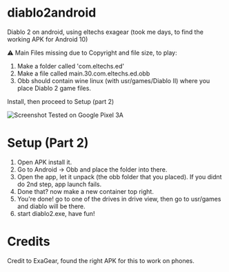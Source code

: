 
# diablo2android
Diablo 2 on android, using eltechs exagear (took me days, to find the working APK for Android 10)

⚠️ Main Files missing due to Copyright and file size, to play:

1. Make a folder called 'com.eltechs.ed'
2. Make a file called main.30.com.eltechs.ed.obb
3. Obb should contain wine linux (with usr/games/Diablo II) where you place Diablo 2 game files.

Install, then proceed to Setup (part 2)

![Screenshot](https://user-images.githubusercontent.com/47070055/119204209-c9dfb080-ba8c-11eb-9543-800d9c90c4bc.png)
Tested on Google Pixel 3A

# Setup (Part 2)
1. Open APK install it.
2. Go to Android -> Obb and place the folder into there.
3. Open the app, let it unpack (the obb folder that you placed).
   If you didnt do 2nd step, app launch fails.
4. Done that? now make a new container top right.
5. You're done! go to one of the drives in drive view, then go to usr/games and diablo will be there.
6. start diablo2.exe, have fun!

# Credits
Credit to ExaGear, found the right APK for this to work on phones.
